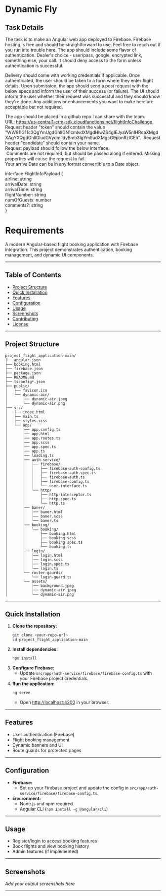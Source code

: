 # Dynamic Fly

## Task Details

The task is to make an Angular web app deployed to Firebase. Firebase hosting is free and should be straightforward to use. Feel free to reach out if you run into trouble here. The app should include some flavor of authentication. Dealer's choice - user/pass, google, encrypted link, something else, your call. It should deny access to the form unless authentication is successful.

Delivery should come with working credentials if applicable. Once authenticated, the user should be taken to a form where they enter flight details. Upon submission, the app should send a post request with the below specs and inform the user of their success (or failure). The UI should inform the user whether their request was successful and they should know they're done. Any additions or enhancements you want to make here are acceptable but not required.

The app should be placed in a github repo I can share with the team. \
URL: https://us-central1-crm-sdk.cloudfunctions.net/flightInfoChallenge <br>
Request header "token" should contain the value "WW91IG11c3QgYmUgdGhlIGN1cmlvdXMgdHlwZS4gIEJyaW5nIHRoaXMgdXAgYXQgdGhlIGludGVydmlldyBmb3IgYm9udXMgcG9pbnRzICEh". 
Request header "candidate" should contain your name.\
Request payload should follow the below interface.\
 Comments are not required, but should be passed along if entered. Missing properties will cause the request to fail. \
Your arrivalDate can be in any format convertible to a Date object.

interface FlightInfoPayload { \
airline: string \
arrivalDate: string \
arrivalTime: string \
flightNumber: string \
numOfGuests: number \
comments?: string \
}

# Requirements

A modern Angular-based flight booking application with Firebase integration. This project demonstrates authentication, booking management, and dynamic UI components.

---

## Table of Contents

- [Project Structure](#project-structure)
- [Quick Installation](#quick-installation)
- [Features](#features)
- [Configuration](#configuration)
- [Usage](#usage)
- [Screenshots](#screenshots)
- [Contributing](#contributing)
- [License](#license)

---

## Project Structure

```
project_flight_application-main/
├── angular.json
├── booking.html
├── firebase.json
├── package.json
├── README.md
├── tsconfig*.json
├── public/
│   ├── favicon.ico
│   └── dynamic-air/
│       ├── dynamic-air.jpeg
│       └── dynamic-air.png
├── src/
│   ├── index.html
│   ├── main.ts
│   ├── styles.scss
│   └── app/
│       ├── app.config.ts
│       ├── app.html
│       ├── app.routes.ts
│       ├── app.scss
│       ├── app.spec.ts
│       ├── app.ts
│       ├── loading.ts
│       ├── auth-service/
│       │   ├── firebase/
│       │   │   ├── firebase-auth-config.ts
│       │   │   ├── firebase-auth.spec.ts
│       │   │   ├── firebase-auth.ts
│       │   │   ├── firebase-config.ts
│       │   │   └── user-interface.ts
│       │   └── http/
│       │       ├── http-interceptor.ts
│       │       ├── http.spec.ts
│       │       └── http.ts
│       ├── baner/
│       │   ├── baner.html
│       │   ├── baner.scss
│       │   └── baner.ts
│       ├── booking/
│       │   └── booking/
│       │       ├── booking.html
│       │       ├── booking.scss
│       │       ├── booking.spec.ts
│       │       └── booking.ts
│       ├── login/
│       │   ├── login.html
│       │   ├── login.scss
│       │   ├── login.spec.ts
│       │   └── login.ts
│       └── router-gaurds/
│           └── login-guard.ts
│       └── assets/
│           ├── background.jpeg
│           ├── dynamic-air.jpeg
│           └── dynamic-air.png
```

---

## Quick Installation

1. **Clone the repository:**
   ```powershell
   git clone <your-repo-url>
   cd project_flight_application-main
   ```
2. **Install dependencies:**
   ```powershell
   npm install
   ```
3. **Configure Firebase:**
   - Update `src/app/auth-service/firebase/firebase-config.ts` with your Firebase project credentials.
4. **Run the application:**
   ```powershell
   ng serve
   ```
   - Open [http://localhost:4200](http://localhost:4200) in your browser.

---

## Features

- User authentication (Firebase)
- Flight booking management
- Dynamic banners and UI
- Route guards for protected pages

---

## Configuration

- **Firebase:**
  - Set up your Firebase project and update the config in `src/app/auth-service/firebase/firebase-config.ts`.
- **Environment:**
  - Node.js and npm required
  - Angular CLI (`npm install -g @angular/cli`)

---

## Usage

- Register/login to access booking features
- Book flights and view booking history
- Admin features (if implemented)

---

## Screenshots

_Add your output screenshots here_

---

<!-- ## License

[MIT](LICENSE) -->
